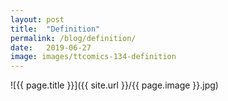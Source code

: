 ```yaml
---
layout: post
title:  "Definition"
permalink: /blog/definition/
date:   2019-06-27
image: images/ttcomics-134-definition
---
```

![{{ page.title }}]({{ site.url }}/{{ page.image }}.jpg)
